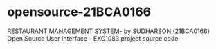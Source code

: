 # opensource-21BCA0166
RESTAURANT MANAGEMENT SYSTEM- by SUDHARSON (21BCA0166) Open Source User Interface - EXC1083  project source code
